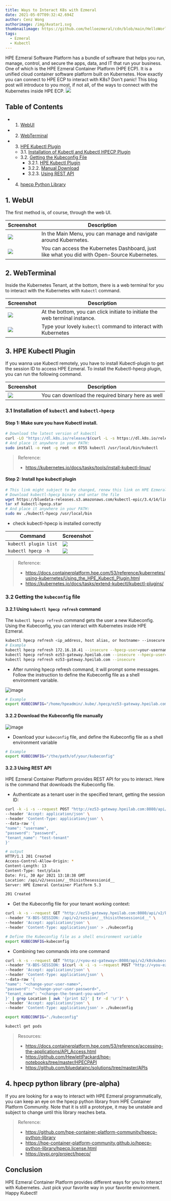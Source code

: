 ```yaml
---
title: Ways to Interact K8s with Ezmeral
date: 2021-05-07T09:32:42.694Z
author: Cenz Wong
authorimage: /img/Avatar1.svg
thumbnailimage: https://github.com/helloezmeral/cdn/blob/main/HelloWorld%20with%20EPIC%20MLOps.png?raw=true
tags:
  - Ezmeral
  - Kubectl
---
```

HPE Ezmeral Software Platform has a bundle of software that helps you run, manage, control, and secure the apps, data, and IT that run your business. One of which is the HPE Ezmeral Container Platform (HPE ECP). It is a unified cloud container software platform built on Kubernetes. How exactly you can connect to HPE ECP to interact with K8s? Don't panic! This blog post will introduce to you most, if not all, of the ways to connect with the Kubernetes inside HPE ECP.
![](https://github.com/helloezmeral/cdn/blob/main/HelloWorld%20with%20EPIC%20MLOps.png?raw=true)
## Table of Contents
- 1. [WebUI](#1-webui)
- 2. [WebTerminal](#2-WebTerminal)
- 3. [HPE Kubectl Plugin](#3-HPE-Kubectl-Plugin)
   - 3.1. [Installation of Kubectl and Kubectl HPECP Plugin](#31-installation-of-kubectl-and-kubectl-hpecp)
   - 3.2. [Getting the Kubeconfig File](#32-getting-the-kubeconfig-file)
        - 3.2.1. [HPE Kubectl Plugin](#321-using-kubectl-hpecp-refresh-command)
        - 3.2.2. [Manual Download](#322-download-the-kubeconfig-file-manually)
        - 3.2.3. [Using REST API](#323-using-rest-api)
- 4. [hpecp Python Library](#4-hpecp-python-library-pre-alpha)

## 1. WebUI
The first method is, of course, through the web UI. 

| Screenshot      | Description |
| ----------- | ----------- |
| ![](https://github.com/helloezmeral/cdn/raw/main/K8s-Cluster.png)     | In the Main Menu, you can manage and navigate around Kubernetes.  |
| ![](https://github.com/helloezmeral/cdn/raw/main/K8s-Dashboard.png)   | You can access the Kubernetes Dashboard, just like what you did with Open-Source Kubernetes.  |

## 2. WebTerminal
Inside the Kubernetes Tenant, at the bottom, there is a web terminal for you to interact with the Kubernetes with ```Kubectl``` command.

| Screenshot      | Description |
| ----------- | ----------- |
| ![](https://github.com/helloezmeral/cdn/raw/main/K8s-Tenant.png)      | At the bottom, you can click initiate to initiate the web terminal instance.  |
| ![](https://github.com/helloezmeral/cdn/raw/main/K8s-Tenant-02.png)   | Type your lovely ``` kubectl ``` command to interact with Kubernetes  |


## 3. HPE Kubectl Plugin
If you wanna use Kubectl remotely, you have to install Kubectl-plugin to get the session ID to access HPE Ezmeral. To install the Kubectl-hpecp plugin, you can run the following command.

| Screenshot      | Description |
| ----------- | ----------- |
| ![](https://github.com/helloezmeral/cdn/raw/main/K8s-Tenant-03.png)      | You can download the required binary here as well  |

### 3.1 Installation of ```kubectl``` and ```kubectl-hpecp```
#### Step 1: Make sure you have Kubectl install.
```bash
# Download the latest version of kubectl
curl -LO "https://dl.k8s.io/release/$(curl -L -s https://dl.k8s.io/release/stable.txt)/bin/linux/amd64/kubectl"
# And place it anywhere in your PATH:
sudo install -o root -g root -m 0755 kubectl /usr/local/bin/kubectl
```
> Reference:
> - https://kubernetes.io/docs/tasks/tools/install-kubectl-linux/
> 

#### Step 2: Install hpe kubectl plugin
```bash
# This link might subject to be changed, renew this link on HPE Ezmeral
# Download kubectl-hpecp binary and untar the file
wget https://bluedata-releases.s3.amazonaws.com/kubectl-epic/3.4/14/linux/kubectl-hpecp.star
tar xf kubectl-hpecp.star
# And place it anywhere in your PATH:
sudo mv ./kubectl-hpecp /usr/local/bin
```
- check kubectl-hpecp is installed correctly

| Command | Screenshot      | 
| ----------- | ----------- |
| ``` kubectl plugin list ``` | ![](https://github.com/helloezmeral/cdn/raw/main/kubectl-plugin-list.png)        |
| ``` kubectl hpecp -h ``` | ![](https://github.com/helloezmeral/cdn/raw/main/kubectl-hpecp-h.png)       |

> Reference:
> - https://docs.containerplatform.hpe.com/53/reference/kubernetes/using-kubernetes/Using_the_HPE_Kubectl_Plugin.html
> - https://kubernetes.io/docs/tasks/extend-kubectl/kubectl-plugins/

### 3.2 Getting the ```kubeconfig``` file
#### 3.2.1 Using ```kubectl hpecp refresh``` command

The ```kubectl hpecp refresh``` command gets the user a new Kubeconfig. Using the Kubeconfig, you can interact with Kubernetes inside HPE Ezmeral.

```bash
kubectl hpecp refresh <ip_address, host alias, or hostname> --insecure --hpecp-user=<new_username> --hpecp-pass=<new_password>
# Example
kubectl hpecp refresh 172.16.10.41 --insecure --hpecp-user=your-username --hpecp-pass=your-pass
kubectl hpecp refresh ez53-gateway.hpeilab.com --insecure --hpecp-user=your-username --hpecp-pass=your-pass
kubectl hpecp refresh ez53-gateway.hpeilab.com --insecure
```

- After running hpecp refresh command, it will prompt some messages. Follow the instruction to define the Kubeconfig file as a shell environment variable.

![image](https://user-images.githubusercontent.com/72959956/117413580-bab71980-af48-11eb-808e-1f46f074451c.png)

```bash
# Example
export KUBECONFIG="/home/hpeadmin/.kube/.hpecp/ez53-gateway.hpeilab.com/config"
```

#### 3.2.2 Download the Kubeconfig file manually
![image](https://user-images.githubusercontent.com/72959956/117415089-7a589b00-af4a-11eb-8fbb-54386bcbdbbd.png)
- Download your ```kubeconfig``` file, and define the Kubeconfig file as a shell environment variable

```bash
# Example
export KUBECONFIG="/the/path/of/your/kubeconfig"
```

#### 3.2.3 Using REST API
HPE Ezmeral Container Platform provides REST API for you to interact. Here is the command that downloads the Kubeconfig file.

- Authenticate as a tenant user in the specified tenant, getting the session ID: 

```bash
curl -k -i -s --request POST "http://ez53-gateway.hpeilab.com:8080/api/v2/session" \
--header 'Accept: application/json' \
--header 'Content-Type: application/json' \
--data-raw '{
"name": "username",
"password": "password",
"tenant_name": "test-tenant"
}'

# output
HTTP/1.1 201 Created
Access-Control-Allow-Origin: *
Content-Length: 13
Content-Type: text/plain
Date: Fri, 30 Apr 2021 13:18:38 GMT
Location: /api/v2/session/__thisisthesessionid__
Server: HPE Ezmeral Container Platform 5.3

201 Created
```

- Get the Kubeconfig file for your tenant working context: 

```bash
curl -k -s --request GET "http://ez53-gateway.hpeilab.com:8080/api/v2/k8skubeconfig" \
--header "X-BDS-SESSION: /api/v2/session/__thisisthesessionid__" \
--header 'Accept: application/json' \
--header 'Content-Type: application/json' > ./kubeconfig

# Define the Kubeconfig file as a shell environment variable
export KUBECONFIG=kubeconfig
```

- Combining two commands into one command

```bash
curl -k -s --request GET "http://<you-ez-gateway>:8080/api/v2/k8skubeconfig" \
--header "X-BDS-SESSION: $(curl -k -i -s --request POST "http://<you-ez-gateway>:8080/api/v2/session" \
--header 'Accept: application/json' \
--header 'Content-Type: application/json' \
--data-raw '{
"name": "<change-your-user-name>",
"password": "<change-your-user-password>",
"tenant_name": "<change-the-tenant-you-want>"
}' | grep Location | awk '{print $2}' | tr -d '\r')" \
--header 'Accept: application/json' \
--header 'Content-Type: application/json' > ./kubeconfig

export KUBECONFIG="./kubeconfig"

kubectl get pods
```

> Resources:
> - https://docs.containerplatform.hpe.com/53/reference/accessing-the-applications/API_Access.html
> - https://github.com/HewlettPackard/hpe-notebooks/tree/master/HPECPAPI
> - https://github.com/bluedatainc/solutions/tree/master/APIs

## 4. hpecp python library (pre-alpha)
If you are looking for a way to interact with HPE Ezmeral programmatically, you can keep an eye on the hpecp python library from HPE Container Platform Community. Note that it is still a prototype, it may be unstable and subject to change until this library reaches beta.

> Reference:
> - https://github.com/hpe-container-platform-community/hpecp-python-library
> - https://hpe-container-platform-community.github.io/hpecp-python-library/hpecp.license.html
> - https://pypi.org/project/hpecp/
> 

## Conclusion
HPE Ezmeral Container Platform provides different ways for you to interact with Kubernetes. Just pick your favorite way in your favorite environment. Happy Kubectl!
